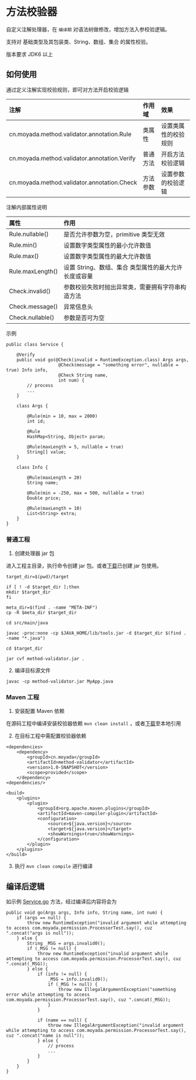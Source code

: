# 方法校验器

自定义注解处理器，在 `编译期` 对语法树做修改，增加方法入参校验逻辑。

支持对 基础类型及其包装类、String、数组、集合 的属性校验。

版本要求 JDK6 以上

## 如何使用

通过定义注解实现校验规则，即可对方法开启校验逻辑

| 注解 | 作用域 | 效果 |
| :---- | :----- | :---- |
| cn.moyada.method.validator.annotation.Rule | 类属性 | 设置类属性的校验规则 |
| cn.moyada.method.validator.annotation.Verify | 普通方法 | 开启方法校验逻辑 |
| cn.moyada.method.validator.annotation.Check | 方法参数 | 设置参数的校验逻辑 |

注解内部属性说明

| 属性 | 作用 |
| :--- | :--- |
| Rule.nullable() | 是否允许参数为空，primitive 类型无效 |
| Rule.min() | 设置数字类型属性的最小允许数值 |
| Rule.max() | 设置数字类型属性的最大允许数值 |
| Rule.maxLength() | 设置 String、数组、集合 类型属性的最大允许长度或容量 |
| Check.invalid() | 参数校验失败时抛出异常类，需要拥有字符串构造方法 |
| Check.message() | 异常信息头 |
| Check.nullable() | 参数是否可为空 |


<span id="示例">示例</span>

```
public class Service {

    @Verify
    public void go(@Check(invalid = RuntimeException.class) Args args,
                    @Check(message = "something error", nullable = true) Info info,
                    @Check String name,
                    int num) {
        // process
        ...
    }

    class Args {

        @Rule(min = 10, max = 2000)
        int id;

        @Rule
        HashMap<String, Object> param;

        @Rule(maxLength = 5, nullable = true)
        String[] value;
    }

    class Info {

        @Rule(maxLength = 20)
        String name;

        @Rule(min = -250, max = 500, nullable = true)
        Double price;
        
        @Rule(maxLength = 10)
        List<String> extra;
    }
}
```


### 普通工程

1. 创建处理器 jar 包

进入工程主目录，执行命令创建 jar 包。或者[下载](https://github.com/moyada/method-validator/releases)已创建 jar 包使用。

```
target_dir=$(pwd)/target

if [ ! -d $target_dir ];then
mkdir $target_dir
fi

meta_dir=$(find . -name "META-INF") 
cp -R $meta_dir $target_dir

cd src/main/java

javac -proc:none -cp $JAVA_HOME/lib/tools.jar -d $target_dir $(find . -name "*.java")

cd $target_dir

jar cvf method-validator.jar .
```

2. 编译目标源文件

```
javac -cp method-validator.jar MyApp.java
```

### Maven 工程

1. 安装配置 Maven 依赖

在源码工程中编译安装校验器依赖 `mvn clean install` ，或者[下载](https://github.com/moyada/method-validator/releases)至本地引用

2. 在目标工程中需配置校验器依赖

```
<dependencies>
    <dependency>
        <groupId>cn.moyada</groupId>
        <artifactId>method-validator</artifactId>
        <version>1.0-SNAPSHOT</version>
        <scope>provided</scope>
    </dependency>
<dependencies/>

<build>
    <plugins>
        <plugin>
            <groupId>org.apache.maven.plugins</groupId>
            <artifactId>maven-compiler-plugin</artifactId>
            <configuration>
                <source>${java.version}</source>
                <target>${java.version}</target>
                <showWarnings>true</showWarnings>
            </configuration>
        </plugin>
    </plugins>
</build>
```

3. 执行 `mvn clean compile` 进行编译

## 编译后逻辑

如示例 [Service.go](#示例) 方法，经过编译后内容将会为

```
public void go(Args args, Info info, String name, int num) {
    if (args == null) {
        throw new RuntimeException("invalid argument while attempting to access com.moyada.permission.ProcessorTest.say(), cuz ".concat("args is null"));
    } else {
        String _MSG = args.invalid0();
        if (_MSG != null) {
            throw new RuntimeException("invalid argument while attempting to access com.moyada.permission.ProcessorTest.say(), cuz ".concat(_MSG));
        } else {
            if (info != null) {
                _MSG = info.invalid0();
                if (_MSG != null) {
                    throw new IllegalArgumentException("something error while attempting to access com.moyada.permission.ProcessorTest.say(), cuz ".concat(_MSG));
                }
            }

            if (name == null) {
                throw new IllegalArgumentException("invalid argument while attempting to access com.moyada.permission.ProcessorTest.say(), cuz ".concat("name is null"));
            } else {
                // process
                ...
            }
        }
    }
}
``` 